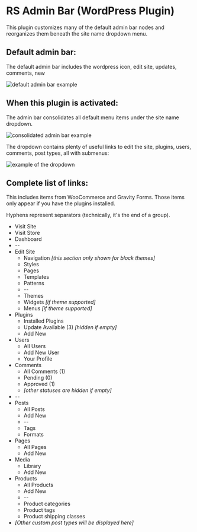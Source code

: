 # RS Admin Bar (WordPress Plugin)

This plugin customizes many of the default admin bar nodes and reorganizes them beneath the site name dropdown menu.

## Default admin bar:

The default admin bar includes the wordpress icon, edit site, updates, comments, new

![default admin bar example](https://github.com/RadGH/rs-admin-bar/assets/2008464/f2b7ff99-1f3d-48ca-818e-35e052583016)

## When this plugin is activated:

The admin bar consolidates all default menu items under the site name dropdown.

![consolidated admin bar example](https://github.com/RadGH/rs-admin-bar/assets/2008464/eb38b75e-5ba8-452a-98a4-7d8835f3996b)

The dropdown contains plenty of useful links to edit the site, plugins, users, comments, post types, all with submenus:

![example of the dropdown](https://github.com/RadGH/rs-admin-bar/assets/2008464/143312f2-99dc-4bf5-b04e-0b07bb011101)

## Complete list of links:
This includes items from WooCommerce and Gravity Forms. Those items only appear if you have the plugins installed.

Hyphens represent separators (technically, it's the end of a group).

* Visit Site
* Visit Store
* Dashboard
* --
* Edit Site
  * Navigation _[this section only shown for block themes]_
  * Styles
  * Pages
  * Templates
  * Patterns
  * --
  * Themes
  * Widgets _[if theme supported]_
  * Menus _[if theme supported]_
* Plugins
  * Installed Plugins
  * Update Available (3) _[hidden if empty]_
  * Add New
* Users
  * All Users
  * Add New User
  * Your Profile
* Comments
  * All Comments (1)
  * Pending (0)
  * Approved (1)
  * _[other statuses are hidden if empty]_
* --
* Posts
  * All Posts
  * Add New
  * --
  * Tags
  * Formats
* Pages
  * All Pages
  * Add New
* Media
  * Library
  * Add New
* Products
  * All Products
  * Add New
  * --
  * Product categories
  * Product tags
  * Product shipping classes
* _[Other custom post types will be displayed here]_